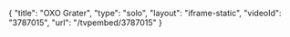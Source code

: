 {
    "title": "OXO Grater",
    "type": "solo",
    "layout": "iframe-static",
    "videoId": "3787015",
    "url": "\/tvpembed\/3787015"
}